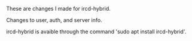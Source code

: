 
These are changes I made for ircd-hybrid.

Changes to user, auth, and server info.

ircd-hybrid is avaible through the command 'sudo apt install ircd-hybrid'.
